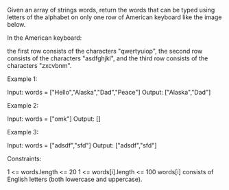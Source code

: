 Given an array of strings words, return the words that can be typed using
letters of the alphabet on only one row of American keyboard like the image
below.

In the American keyboard:


the first row consists of the characters "qwertyuiop",
the second row consists of the characters "asdfghjkl", and
the third row consists of the characters "zxcvbnm".



Example 1:


Input: words = ["Hello","Alaska","Dad","Peace"]
Output: ["Alaska","Dad"]


Example 2:


Input: words = ["omk"]
Output: []


Example 3:


Input: words = ["adsdf","sfd"]
Output: ["adsdf","sfd"]



Constraints:


1 <= words.length <= 20
1 <= words[i].length <= 100
words[i] consists of English letters (both lowercase and uppercase). 




